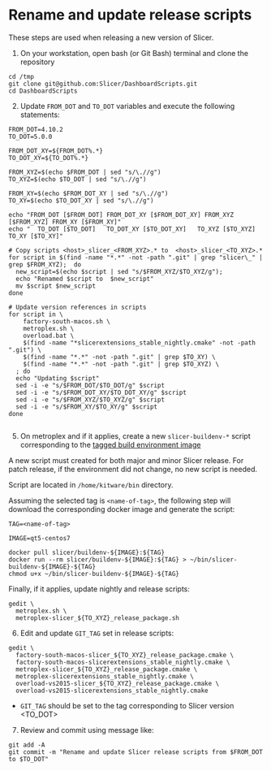 
Rename and update release scripts
=================================

These steps are used when releasing a new version of Slicer.

1. On your workstation, open bash (or Git Bash) terminal and clone the repository

```
cd /tmp
git clone git@github.com:Slicer/DashboardScripts.git
cd DashboardScripts
```

2. Update `FROM_DOT` and `TO_DOT` variables and execute the following statements:

```
FROM_DOT=4.10.2
TO_DOT=5.0.0

FROM_DOT_XY=${FROM_DOT%.*}
TO_DOT_XY=${TO_DOT%.*}

FROM_XYZ=$(echo $FROM_DOT | sed "s/\.//g")
TO_XYZ=$(echo $TO_DOT | sed "s/\.//g")

FROM_XY=$(echo $FROM_DOT_XY | sed "s/\.//g")
TO_XY=$(echo $TO_DOT_XY | sed "s/\.//g")

echo "FROM_DOT [$FROM_DOT] FROM_DOT_XY [$FROM_DOT_XY] FROM_XYZ [$FROM_XYZ] FROM_XY [$FROM_XY]"
echo "  TO_DOT [$TO_DOT]   TO_DOT_XY [$TO_DOT_XY]   TO_XYZ [$TO_XYZ]   TO_XY [$TO_XY]"

# Copy scripts <host>_slicer_<FROM_XYZ>.* to  <host>_slicer_<TO_XYZ>.*
for script in $(find -name "*.*" -not -path ".git" | grep "slicer\_" | grep $FROM_XYZ);  do
  new_script=$(echo $script | sed "s/$FROM_XYZ/$TO_XYZ/g");
  echo "Renamed $script to  $new_script"
  mv $script $new_script
done

# Update version references in scripts
for script in \
    factory-south-macos.sh \
    metroplex.sh \
    overload.bat \
    $(find -name "*slicerextensions_stable_nightly.cmake" -not -path ".git") \
    $(find -name "*.*" -not -path ".git" | grep $TO_XY) \
    $(find -name "*.*" -not -path ".git" | grep $TO_XYZ) \
  ; do
  echo "Updating $script"
  sed -i -e "s/$FROM_DOT/$TO_DOT/g" $script
  sed -i -e "s/$FROM_DOT_XY/$TO_DOT_XY/g" $script
  sed -i -e "s/$FROM_XYZ/$TO_XYZ/g" $script
  sed -i -e "s/$FROM_XY/$TO_XY/g" $script
done


```

5. On metroplex and if it applies, create a new `slicer-buildenv-*` script corresponding to the [tagged build environment image](https://github.com/Slicer/SlicerBuildEnvironment/blob/master/README.rst#maintainers)

A new script must created for both major and minor Slicer release.
For patch release, if the environment did not change, no new script is needed.

Script are located in `/home/kitware/bin` directory.

Assuming the selected tag is `<name-of-tag>`, the following step will download the
corresponding docker image and generate the script:

```
TAG=<name-of-tag>

IMAGE=qt5-centos7

docker pull slicer/buildenv-${IMAGE}:${TAG}
docker run --rm slicer/buildenv-${IMAGE}:${TAG} > ~/bin/slicer-buildenv-${IMAGE}-${TAG}
chmod u+x ~/bin/slicer-buildenv-${IMAGE}-${TAG}
```

Finally, if it applies, update nightly and release scripts:

```
gedit \
  metroplex.sh \
  metroplex-slicer_${TO_XYZ}_release_package.sh
```


6. Edit and update `GIT_TAG` set in release scripts:

```
gedit \
  factory-south-macos-slicer_${TO_XYZ}_release_package.cmake \
  factory-south-macos-slicerextensions_stable_nightly.cmake \
  metroplex-slicer_${TO_XYZ}_release_package.cmake \
  metroplex-slicerextensions_stable_nightly.cmake \
  overload-vs2015-slicer_${TO_XYZ}_release_package.cmake \
  overload-vs2015-slicerextensions_stable_nightly.cmake
```

* `GIT_TAG` should be set to the tag corresponding to Slicer version <TO_DOT>

7. Review and commit using message like:

```
git add -A
git commit -m "Rename and update Slicer release scripts from $FROM_DOT to $TO_DOT"
```
